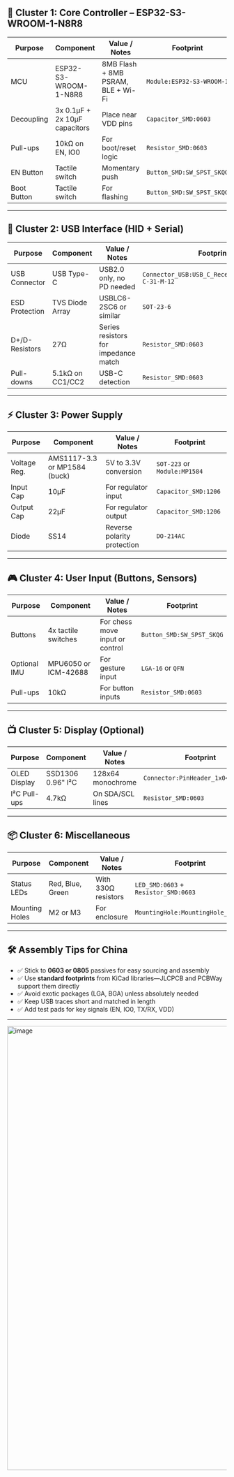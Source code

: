 
## 🧠 Cluster 1: **Core Controller – ESP32-S3-WROOM-1-N8R8**

| Purpose        | Component                        | Value / Notes                         | Footprint                     |
|----------------|----------------------------------|----------------------------------------|-------------------------------|
| MCU            | ESP32-S3-WROOM-1-N8R8            | 8MB Flash + 8MB PSRAM, BLE + Wi-Fi     | `Module:ESP32-S3-WROOM-1`     |
| Decoupling     | 3x 0.1µF + 2x 10µF capacitors     | Place near VDD pins                    | `Capacitor_SMD:0603`          |
| Pull-ups       | 10kΩ on EN, IO0                  | For boot/reset logic                   | `Resistor_SMD:0603`           |
| EN Button      | Tactile switch                   | Momentary push                         | `Button_SMD:SW_SPST_SKQG`     |
| Boot Button    | Tactile switch                   | For flashing                           | `Button_SMD:SW_SPST_SKQG`     |

---

## 🔌 Cluster 2: **USB Interface (HID + Serial)**

| Purpose        | Component                        | Value / Notes                         | Footprint                     |
|----------------|----------------------------------|----------------------------------------|-------------------------------|
| USB Connector  | USB Type-C                       | USB2.0 only, no PD needed              | `Connector_USB:USB_C_Receptacle_HRO_TYPE-C-31-M-12` |
| ESD Protection | TVS Diode Array                  | USBLC6-2SC6 or similar                 | `SOT-23-6`                    |
| D+/D- Resistors| 27Ω                              | Series resistors for impedance match   | `Resistor_SMD:0603`           |
| Pull-downs     | 5.1kΩ on CC1/CC2                 | USB-C detection                        | `Resistor_SMD:0603`           |

---

## ⚡ Cluster 3: **Power Supply**

| Purpose        | Component                        | Value / Notes                         | Footprint                     |
|----------------|----------------------------------|----------------------------------------|-------------------------------|
| Voltage Reg.   | AMS1117-3.3 or MP1584 (buck)     | 5V to 3.3V conversion                  | `SOT-223` or `Module:MP1584`  |
| Input Cap      | 10µF                             | For regulator input                   | `Capacitor_SMD:1206`          |
| Output Cap     | 22µF                             | For regulator output                  | `Capacitor_SMD:1206`          |
| Diode          | SS14                             | Reverse polarity protection            | `DO-214AC`                    |

---

## 🎮 Cluster 4: **User Input (Buttons, Sensors)**

| Purpose        | Component                        | Value / Notes                         | Footprint                     |
|----------------|----------------------------------|----------------------------------------|-------------------------------|
| Buttons        | 4x tactile switches              | For chess move input or control        | `Button_SMD:SW_SPST_SKQG`     |
| Optional IMU   | MPU6050 or ICM-42688             | For gesture input                      | `LGA-16` or `QFN`             |
| Pull-ups       | 10kΩ                             | For button inputs                      | `Resistor_SMD:0603`           |

---

## 📺 Cluster 5: **Display (Optional)**

| Purpose        | Component                        | Value / Notes                         | Footprint                     |
|----------------|----------------------------------|----------------------------------------|-------------------------------|
| OLED Display   | SSD1306 0.96" I²C                | 128x64 monochrome                     | `Connector:PinHeader_1x04_P2.54mm` |
| I²C Pull-ups   | 4.7kΩ                            | On SDA/SCL lines                       | `Resistor_SMD:0603`           |

---

## 📦 Cluster 6: **Miscellaneous**

| Purpose        | Component                        | Value / Notes                         | Footprint                     |
|----------------|----------------------------------|----------------------------------------|-------------------------------|
| Status LEDs    | Red, Blue, Green                 | With 330Ω resistors                    | `LED_SMD:0603` + `Resistor_SMD:0603` |
| Mounting Holes | M2 or M3                         | For enclosure                          | `MountingHole:MountingHole_3.2mm` |

---

## 🛠️ Assembly Tips for China

- ✅ Stick to **0603 or 0805** passives for easy sourcing and assembly  
- ✅ Use **standard footprints** from KiCad libraries—JLCPCB and PCBWay support them directly  
- ✅ Avoid exotic packages (LGA, BGA) unless absolutely needed  
- ✅ Keep USB traces short and matched in length  
- ✅ Add test pads for key signals (EN, IO0, TX/RX, VDD)

---





<img width="1399" height="1017" alt="image" src="https://github.com/user-attachments/assets/bbf2cb43-ffc3-4b11-81aa-35ca4bdb4db6" />

